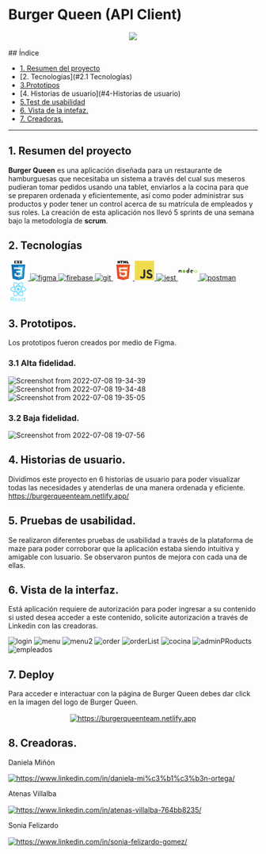 # Burger Queen (API Client)
<p align="center"><img src="https://user-images.githubusercontent.com/97549677/178085580-5aca02cf-0868-4922-9ef3-ef021d2d44a2.jpeg"/> </p>
## Índice

* [1. Resumen del proyecto](#1-resumen-del-proyecto)
* [2. Tecnologías](#2.1 Tecnologías)
* [3.Prototipos ](#3-Prototipos)
* [4. Historias de usuario](#4-Historias de usuario)
* [5.Test de usabilidad ](#5-criterios-de-aceptación-del-proyecto)
* [6. Vista de la intefaz.](#6-vista-interfaz)
* [7. Creadoras.](#7-creadoras)
***

## 1. Resumen del proyecto
**Burger Queen** es una aplicación diseñada para un restaurante de hamburguesas que necesitaba un sistema a través del cual sus meseros pudieran tomar pedidos usando una tablet, enviarlos a la cocina para que se preparen ordenada y eficientemente, así como poder administrar sus productos y poder tener un control acerca de su matrícula de empleados y sus roles.
La creación de esta aplicación nos llevó 5 sprints de una semana bajo la metodología de **scrum**.



## 2. Tecnologías

<p align="left"> <a href="https://www.w3schools.com/css/" target="_blank" rel="noreferrer"> <img src="https://raw.githubusercontent.com/devicons/devicon/master/icons/css3/css3-original-wordmark.svg" alt="css3" width="40" height="40"/> </a> <a href="https://www.figma.com/" target="_blank" rel="noreferrer"> <img src="https://www.vectorlogo.zone/logos/figma/figma-icon.svg" alt="figma" width="40" height="40"/> </a> <a href="https://firebase.google.com/" target="_blank" rel="noreferrer"> <img src="https://www.vectorlogo.zone/logos/firebase/firebase-icon.svg" alt="firebase" width="40" height="40"/> </a> <a href="https://git-scm.com/" target="_blank" rel="noreferrer"> <img src="https://www.vectorlogo.zone/logos/git-scm/git-scm-icon.svg" alt="git" width="40" height="40"/> </a> <a href="https://www.w3.org/html/" target="_blank" rel="noreferrer"> <img src="https://raw.githubusercontent.com/devicons/devicon/master/icons/html5/html5-original-wordmark.svg" alt="html5" width="40" height="40"/> </a> <a href="https://developer.mozilla.org/en-US/docs/Web/JavaScript" target="_blank" rel="noreferrer"> <img src="https://raw.githubusercontent.com/devicons/devicon/master/icons/javascript/javascript-original.svg" alt="javascript" width="40" height="40"/> </a> <a href="https://jestjs.io" target="_blank" rel="noreferrer"> <img src="https://www.vectorlogo.zone/logos/jestjsio/jestjsio-icon.svg" alt="jest" width="40" height="40"/> </a> <a href="https://nodejs.org" target="_blank" rel="noreferrer"> <img src="https://raw.githubusercontent.com/devicons/devicon/master/icons/nodejs/nodejs-original-wordmark.svg" alt="nodejs" width="40" height="40"/> </a> <a href="https://postman.com" target="_blank" rel="noreferrer"> <img src="https://www.vectorlogo.zone/logos/getpostman/getpostman-icon.svg" alt="postman" width="40" height="40"/> </a> <a href="https://reactjs.org/" target="_blank" rel="noreferrer"> <img src="https://raw.githubusercontent.com/devicons/devicon/master/icons/react/react-original-wordmark.svg" alt="react" width="40" height="40"/> </a> </p>




## 3. Prototipos.
Los prototipos fueron creados por medio de Figma.

### 3.1 Alta fidelidad.
![Screenshot from 2022-07-08 19-34-39](https://user-images.githubusercontent.com/97549677/178084969-cb366419-c1b1-45ee-88d9-c7861d16a977.png)
![Screenshot from 2022-07-08 19-34-48](https://user-images.githubusercontent.com/97549677/178085067-338b7b27-e085-40f5-b218-6a89dbb4eb62.png)
![Screenshot from 2022-07-08 19-35-05](https://user-images.githubusercontent.com/97549677/178085081-750c151d-9ac8-4e61-a1c8-3d7a3ec8ccce.png)

### 3.2 Baja fidelidad.
![Screenshot from 2022-07-08 19-07-56](https://user-images.githubusercontent.com/97549677/178085238-23568d61-3a19-4453-8607-3a2f390d0b40.png)




## 4. Historias de usuario.
Dividimos este proyecto en 6 historias de usuario para poder visualizar todas las necesidades y atenderlas de una manera ordenada y eficiente.
https://burgerqueenteam.netlify.app/



## 5. Pruebas de usabilidad.
Se realizaron diferentes pruebas de usabilidad a través de la plataforma de maze para poder corroborar que la aplicación estaba siendo intuitiva y amigable con lusuario.
Se observaron puntos de mejora con cada una de ellas.



## 6. Vista de la interfaz.
Está aplicación requiere de autorización para poder ingresar a su contenido si usted desea acceder a este contenido, solicite autorización a través de Linkedin con las creadoras.
 
 ![login](https://user-images.githubusercontent.com/97549677/178086748-b26ee0ea-4ecc-4cb8-a2f9-d675b15c9a99.jpeg)
 ![menu](https://user-images.githubusercontent.com/97549677/178086764-95f95039-c1d4-46d7-bd78-6e2faad884aa.jpeg)
 ![menu2](https://user-images.githubusercontent.com/97549677/178086784-bfdb2cca-38c1-46cb-967d-da9f32d49183.jpeg)
 ![order](https://user-images.githubusercontent.com/97549677/178086807-21847ac6-82e8-427d-893b-d8a7ce36db2c.jpeg)
 ![orderList](https://user-images.githubusercontent.com/97549677/178086832-1cf0a7a9-50df-4ed7-9d3f-387c42b1f094.jpeg)
![cocina](https://user-images.githubusercontent.com/97549677/178086900-78c43395-01d7-4fbd-9acc-4a1b6afe636f.jpeg)
![adminPRoducts](https://user-images.githubusercontent.com/97549677/178086916-3cafb452-d591-4fc7-ab5a-271240983cd1.jpeg)
![empleados](https://user-images.githubusercontent.com/97549677/178087040-01708513-af87-4b90-a2a4-1e9c0ab47175.jpeg)
 
 
 
 
 ## 7. Deploy
 Para acceder e interactuar con la página de Burger Queen debes dar click en la imagen del logo de Burger Queen.
 <p align="center">
<a href="https://burgerqueenteam.netlify.app/"><img align="center" src="https://user-images.githubusercontent.com/97549677/178087536-93f68ae0-8062-477d-9758-8e2398c5a3cf.svg" alt=" https://burgerqueenteam.netlify.app"  /></a>
</p>

 
 
 
 ## 8. Creadoras.
 
 Daniela Miñón
<p align="left">
<a href="https://www.linkedin.com/in/daniela-mi%C3%B1%C3%B3n-ortega/" target="blank"><img align="center" src="https://raw.githubusercontent.com/rahuldkjain/github-profile-readme-generator/master/src/images/icons/Social/linked-in-alt.svg" alt="https://www.linkedin.com/in/daniela-mi%c3%b1%c3%b3n-ortega/" height="30" width="40" /></a>
</p>

 Atenas Villalba
<p align="left">
<a href="https://www.linkedin.com/in/atenas-villalba-764bb8235/" target="blank"><img align="center" src="https://raw.githubusercontent.com/rahuldkjain/github-profile-readme-generator/master/src/images/icons/Social/linked-in-alt.svg" alt="https://www.linkedin.com/in/atenas-villalba-764bb8235/"  height="30" width="40" /></a>
</p>


Sonia Felizardo

<p align="left">
<a href="https://www.linkedin.com/in/sonia-felizardo-gomez/" target="blank"><img align="center" src="https://raw.githubusercontent.com/rahuldkjain/github-profile-readme-generator/master/src/images/icons/Social/linked-in-alt.svg" alt="https://www.linkedin.com/in/sonia-felizardo-gomez/" height="30" width="40" /></a>
</p>

